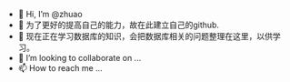 - 👋 Hi, I’m @zhuao
- 👀 为了更好的提高自己的能力，故在此建立自己的github.
- 🌱 现在正在学习数据库的知识，会把数据库相关的问题整理在这里，以供学习。
- 💞️ I’m looking to collaborate on ...
- 📫 How to reach me ...

<!---
zhuao123/zhuao123 is a ✨ special ✨ repository because its `README.md` (this file) appears on your GitHub profile.
You can click the Preview link to take a look at your changes.
--->
